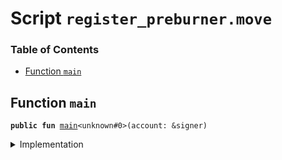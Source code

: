 
<a name="SCRIPT"></a>

# Script `register_preburner.move`

### Table of Contents

-  [Function `main`](#SCRIPT_main)



<a name="SCRIPT_main"></a>

## Function `main`



<pre><code><b>public</b> <b>fun</b> <a href="#SCRIPT_main">main</a>&lt;unknown#0&gt;(account: &signer)
</code></pre>



<details>
<summary>Implementation</summary>


<pre><code><b>fun</b> <a href="#SCRIPT_main">main</a>&lt;Token&gt;(account: &signer) {
    <a href="../../modules/doc/Libra.md#0x0_Libra_publish_preburn">Libra::publish_preburn</a>(account, <a href="../../modules/doc/Libra.md#0x0_Libra_new_preburn">Libra::new_preburn</a>&lt;Token&gt;())
}
</code></pre>



</details>
